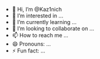 - 👋 Hi, I’m @Kaz1nich
- 👀 I’m interested in ...
- 🌱 I’m currently learning ...
- 💞️ I’m looking to collaborate on ...
- 📫 How to reach me ...
- 😄 Pronouns: ...
- ⚡ Fun fact: ...

<!---
Kaz1nich/Kaz1nich is a ✨ special ✨ repository because its `README.md` (this file) appears on your GitHub profile.
You can click the Preview link to take a look at your changes.
--->

